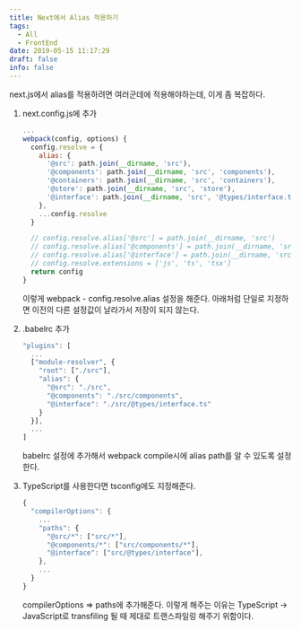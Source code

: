 ```yaml
---
title: Next에서 Alias 적용하기
tags:
  - All
  - FrontEnd
date: 2019-05-15 11:17:29
draft: false
info: false
---
```

next.js에서 alias를 적용하려면 여러군데에 적용해야하는데, 이게 좀 복잡하다.

1. next.config.js에 추가

    ```javascript
    ...
    webpack(config, options) {
      config.resolve = {
        alias: {
          '@src': path.join(__dirname, 'src'),
          '@components': path.join(__dirname, 'src', 'components'),
          '@containers': path.join(__dirname, 'src', 'containers'),
          '@store': path.join(__dirname, 'src', 'store'),
          '@interface': path.join(__dirname, 'src', '@types/interface.ts')
        },
        ...config.resolve
      }
    
      // config.resolve.alias['@src'] = path.join(__dirname, 'src')
      // config.resolve.alias['@components'] = path.join(__dirname, 'src', 'components')
      // config.resolve.alias['@interface'] = path.join(__dirname, 'src', '@types/interface.ts')
      // config.resolve.extensions = ['js', 'ts', 'tsx']
      return config
    }
    ```

    이렇게 webpack - config.resolve.alias 설정을 해준다. 아래처럼 단일로 지정하면 이전의 다른 설정값이 날라가서 저장이 되지 않는다. 

2. .babelrc 추가

    ```javascript
    "plugins": [
      ...
      ["module-resolver", {
        "root": ["./src"],
        "alias": {
          "@src": "./src",
          "@components": "./src/components",
          "@interface": "./src/@types/interface.ts"
        }
      }],
      ...
    ]
    ```

    babelrc 설정에 추가해서 webpack compile시에 alias path를 알 수 있도록 설정한다.

3. TypeScript를 사용한다면 tsconfig에도 지정해준다.

    ```javascript
    {
      "compilerOptions": {
        ...
        "paths": {
          "@src/*": ["src/*"],
          "@components/*": ["src/components/*"],
          "@interface": ["src/@types/interface"],
        },
        ...
      }
    }
    ```

    compilerOptions ⇒ paths에 추가해준다. 이렇게 해주는 이유는 TypeScript → JavaScript로 transfiling 될 때 제대로 트랜스파일링 해주기 위함이다.